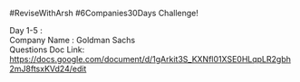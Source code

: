 #ReviseWithArsh #6Companies30Days Challenge!

Day 1-5 :<br>
Company Name : Goldman Sachs<br>
Questions Doc Link: https://docs.google.com/document/d/1gArkit3S_KXNfl01XSE0HLqpLR2gbh2mJ8ftsxKVd24/edit

